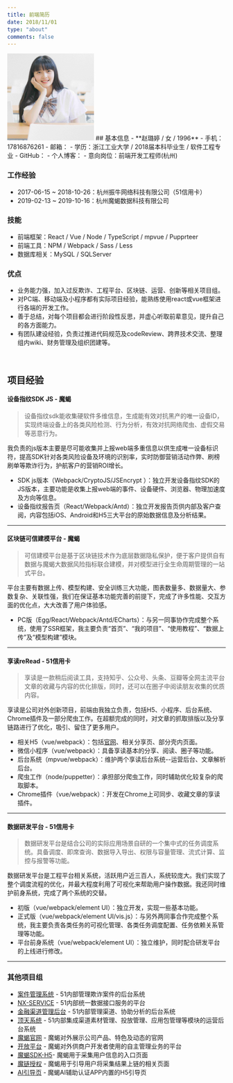 ```yaml
---
title: 前端简历
date: 2018/11/01
type: "about"
comments: false
---
```


<img src="../image/work/IMG_3149.jpg" width="200" height="200">
## 基本信息
- **赵璐婷 / 女 / 1996**
- 手机：17816876261
- 邮箱：<zhaoluting1996@foxmail.com>
- 学历：浙江工业大学 / 2018届本科毕业生 / 软件工程专业
- GitHub：<https://github.com/zhaoluting>
- 个人博客：<https://zhaoluting.github.io>
- 意向岗位：前端开发工程师(杭州)

### 工作经验
- 2017-06-15 ~ 2018-10-26：杭州振牛网络科技有限公司（51信用卡）
- 2019-02-13 ~ 2019-10-16：杭州魔蝎数据科技有限公司

### 技能
- 前端框架：React / Vue / Node / TypeScript / mpvue / Pupprteer
- 前端工具：NPM / Webpack / Sass / Less
- 数据库相关：MySQL / SQLServer

### 优点
- 业务能力强，加入过反欺诈、工程平台、区块链、运营、创新等相关项目组。
- 对PC端、移动端及小程序都有实际项目经验，能熟练使用react或vue框架进行各端的开发工作。
- 善于总结，对每个项目都会进行阶段性反思，并虚心听取前辈意见，提升自己的各方面能力。
- 有团队建设经验，负责过推进代码规范及codeReview、跨界技术交流、整理组内wiki、财务管理及组织团建等。

<br/>

## 项目经验
#### 设备指纹SDK JS - 魔蝎

> 设备指纹sdk能收集硬软件多维信息，生成能有效对抗黑产的唯一设备ID，实现终端设备上的各类风险检测、行为分析，有效对抗网络爬虫、虚假交易等恶意行为。

我负责的js版本主要是尽可能收集并上报web端多重信息以供生成唯一设备标识符，提高SDK针对各类风险设备及环境的识别率，实时防御营销活动作弊、刷榜刷单等欺诈行为，护航客户的营销ROI增长。

- SDK js版本（Webpack/CryptoJS/JSEncrypt ）：独立开发设备指纹SDK的JS版本，主要功能是收集上报web端的事件、设备硬件、浏览器、物理加速度及方向等信息。
- 设备指纹报告页（React/Webpack/Antd）：独立开发报告页供内部及客户查阅，内容包括iOS、Android和H5三大平台的原始数据信息及分析结果。

---

#### 区块链可信建模平台 - 魔蝎

> 可信建模平台是基于区块链技术作为底层数据隐私保护，便于客户提供自有数据与魔蝎大数据风险指标联合建模，并对模型进行全生命周期管理的一站式平台。

平台主要有数据上传、模型构建、安全训练三大功能，图表数量多、数据量大、参数复杂、关联性强，我们在保证基本功能完善的前提下，完成了许多性能、交互方面的优化点，大大改善了用户体验感。

- PC版（Egg/React/Webpack/Antd/ECharts）：与另一同事协作完成整个系统，使用了SSR框架，我主要负责“首页”、“我的项目”、“使用教程”、“数据上传”及“模型构建”模块。

---

#### 享读reRead - 51信用卡

> 享读是一款稍后阅读工具，支持知乎、公众号、头条、豆瓣等全网主流平台文章的收藏与内容的优化排版，同时，还可以在圈子中阅读朋友收集的优质内容。

享读是公司对外创新项目，前端由我独立负责，包括H5、小程序、后台系统、Chrome插件及一部分爬虫工作。在超额完成的同时，对文章的抓取排版以及分享链路进行了优化，吸引、留住了更多用户。

- 相关H5（vue/webpack）：包括[官网](https://reread.com.cn/#/)、相关分享页、部分壳内页面。
- 微信小程序（vue/webpack）：具备享读基本的分享、阅读、圈子等功能。
- 后台系统（mpvue/webpack）：维护两个享读后台系统--运营后台、文章解析后台。
- 爬虫工作（node/puppetter）：承担部分爬虫工作，同时辅助优化较复杂的爬取脚本。
- Chrome插件（vue/webpack）：开发在Chrome上可同步、收藏文章的享读插件。

---

#### 数据研发平台 - 51信用卡

> 数据研发平台是结合公司的实际应用场景自研的一个集中式的任务调度系统。具备调度、即席查询、数据导入导出、权限与容量管理、流式计算、监控与报警等功能。

数据研发平台是工程平台相关系统，活跃用户近三百人，系统较庞大。我们实现了整个调度流程的优化，并最大程度利用了可视化来帮助用户操作数据。我还同时维护前身系统，完成了两个系统的交替。  

- 初版（vue/webpack/element UI）：独立开发，实现一些基本功能。
- 正式版（vue/webpack/element UI/vis.js）：与另外两同事合作完成整个系统，我主要负责各类任务的可视化管理、各类任务调度配置、任务依赖关系管理等功能。
- 平台前身系统（vue/webpack/element UI）：独立维护，同时配合研发平台的上线进行修改。

--- 

### 其他项目组
- [案件管理系统](https://zhaoluting.github.io/goodbye51/#案件管理系统) - 51内部管理欺诈案件的后台系统
- [NX-SERVICE](https://zhaoluting.github.io/goodbye51/#NX-SERVICE) - 51内部统一数据接口服务的平台
- [金融渠道管理后台](https://zhaoluting.github.io/goodbye51/#金融渠道管理后台) - 51内部管理渠道、协助分析的后台系统
- [顶天系统](https://zhaoluting.github.io/goodbye51/#顶天系统) - 51内部集成渠道素材管理、投放管理、应用包管理等模块的运营后台系统
- [魔蝎官网](https://zhaoluting.github.io/goodbyeMoxie/#魔蝎官网) - 魔蝎对外展示公司产品、特色及动态的官网
- [开放平台](https://zhaoluting.github.io/goodbyeMoxie/#开放平台) - 魔蝎对外供商户开发者使用的自主管理业务的平台
- [魔蝎SDK-H5](https://zhaoluting.github.io/goodbyeMoxie/#魔蝎SDK-H5)- 魔蝎用于采集用户信息的入口页面
- [魔链授权](https://zhaoluting.github.io/goodbyeMoxie/#魔链授权) - 魔蝎用于引导用户将采集结果上链的相关页面
- [AI引导页](https://zhaoluting.github.io/goodbyeMoxie/#AI引导页) - 魔蝎AI辅助认证APP内置的H5引导页

